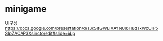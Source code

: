 # minigame

UI구성
https://docs.google.com/presentation/d/13cSifGWLiXAYN0I6H8dTxWcOiF5SIpZACAP3Xsincto/edit#slide=id.p
